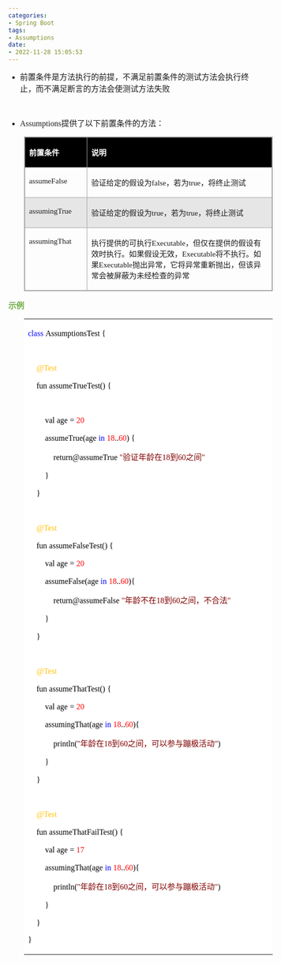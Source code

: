 ```yaml
---
categories:
- Spring Boot
tags:
- Assumptions
date:
- 2022-11-28 15:05:53
---
```


<ul style="list-style-type:disc">
    <li><span style="font-size:12.0pt"><span
                style="font-family:&quot;Microsoft YaHei UI&quot;">前置条件是方法执行的前提，不满足前置条件的测试方法会执行终止，而不满足断言的方法会使测试方法失败</span></span>
    </li>
</ul>
<p><span style="font-size:12.0pt"><span style="font-family:&quot;Comic Sans MS&quot;">&nbsp;</span></span></p>
<ul style="list-style-type:disc">
    <li><span style="font-size:12.0pt"><span
                style="font-family:&quot;Comic Sans MS&quot;">Assumptions</span></span><span
            style="font-size:12.0pt"><span
                style="font-family:&quot;Microsoft YaHei UI&quot;">提供了以下前置条件的方法：</span></span></li>
</ul>
<table summary="" cellspacing="0"
    style="border-collapse:collapse; border-color:#a3a3a3; border-style:solid; border-width:1px; margin-left:32px"
    class=" cke_show_border">
    <tbody>
        <tr>
            <td
                style="background-color:black; border-bottom:1px solid #a3a3a3; border-left:1px solid #a3a3a3; border-right:1px solid #a3a3a3; border-top:1px solid #a3a3a3; vertical-align:top; width:1.3388in">
                <p><span style="font-size:11.5pt"><span style="font-family:&quot;Microsoft YaHei UI&quot;"><span
                                style="color:white"><strong>前置条件</strong></span></span></span></p>
            </td>
            <td
                style="background-color:black; border-bottom:1px solid #a3a3a3; border-left:1px solid #a3a3a3; border-right:1px solid #a3a3a3; border-top:1px solid #a3a3a3; vertical-align:top; width:6.1381in">
                <p><span style="font-size:11.5pt"><span style="font-family:&quot;Microsoft YaHei UI&quot;"><span
                                style="color:white"><strong>说明</strong></span></span></span></p>
            </td>
        </tr>
        <tr>
            <td
                style="border-bottom:1px solid #a3a3a3; border-left:1px solid #a3a3a3; border-right:1px solid #a3a3a3; border-top:1px solid #a3a3a3; vertical-align:top; width:1.3388in">
                <p><span style="font-size:11.5pt"><span
                            style="font-family:&quot;Comic Sans MS&quot;">assumeFalse</span></span></p>
            </td>
            <td
                style="border-bottom:1px solid #a3a3a3; border-left:1px solid #a3a3a3; border-right:1px solid #a3a3a3; border-top:1px solid #a3a3a3; vertical-align:top; width:6.1381in">
                <p><span style="font-size:11.5pt"><span
                            style="font-family:&quot;Microsoft YaHei UI&quot;">验证给定的假设为</span><span
                            style="font-family:&quot;Comic Sans MS&quot;">false</span><span
                            style="font-family:&quot;Microsoft YaHei UI&quot;">，若为</span><span
                            style="font-family:&quot;Comic Sans MS&quot;">true</span><span
                            style="font-family:&quot;Microsoft YaHei UI&quot;">，将终止测试</span></span></p>
            </td>
        </tr>
        <tr>
            <td
                style="background-color:#e7e6e6; border-bottom:1px solid #a3a3a3; border-left:1px solid #a3a3a3; border-right:1px solid #a3a3a3; border-top:1px solid #a3a3a3; vertical-align:top; width:1.3388in">
                <p><span style="font-size:11.5pt"><span
                            style="font-family:&quot;Comic Sans MS&quot;">assumingTrue</span></span></p>
            </td>
            <td
                style="background-color:#e7e6e6; border-bottom:1px solid #a3a3a3; border-left:1px solid #a3a3a3; border-right:1px solid #a3a3a3; border-top:1px solid #a3a3a3; vertical-align:top; width:6.1381in">
                <p><span style="font-size:11.5pt"><span
                            style="font-family:&quot;Microsoft YaHei UI&quot;">验证给定的假设为</span><span
                            style="font-family:&quot;Comic Sans MS&quot;">true</span><span
                            style="font-family:&quot;Microsoft YaHei UI&quot;">，若为</span><span
                            style="font-family:&quot;Comic Sans MS&quot;">true</span><span
                            style="font-family:&quot;Microsoft YaHei UI&quot;">，将终止测试</span></span></p>
            </td>
        </tr>
        <tr>
            <td
                style="border-bottom:1px solid #a3a3a3; border-left:1px solid #a3a3a3; border-right:1px solid #a3a3a3; border-top:1px solid #a3a3a3; vertical-align:top; width:1.3388in">
                <p><span style="font-size:11.5pt"><span
                            style="font-family:&quot;Comic Sans MS&quot;">assumingThat</span></span></p>
            </td>
            <td
                style="border-bottom:1px solid #a3a3a3; border-left:1px solid #a3a3a3; border-right:1px solid #a3a3a3; border-top:1px solid #a3a3a3; vertical-align:top; width:6.1381in">
                <p><span style="font-size:11.5pt"><span
                            style="font-family:&quot;Microsoft YaHei UI&quot;">执行提供的可执行</span><span
                            style="font-family:&quot;Comic Sans MS&quot;">Executable</span><span
                            style="font-family:&quot;Microsoft YaHei UI&quot;">，但仅在提供的假设有效时执行。如果假设无效，</span><span
                            style="font-family:&quot;Comic Sans MS&quot;">Executable</span><span
                            style="font-family:&quot;Microsoft YaHei UI&quot;">将不执行。如果</span><span
                            style="font-family:&quot;Comic Sans MS&quot;">Executable</span><span
                            style="font-family:&quot;Microsoft YaHei UI&quot;">抛出异常，它将异常重新抛出，但该异常会被屏蔽为未经检查的异常</span></span>
                </p>
            </td>
        </tr>
    </tbody>
</table>
<p><span style="font-size:12.0pt"><span style="font-family:&quot;Microsoft YaHei UI&quot;"><span
                style="color:#70ad47"><strong>示例</strong></span></span></span></p>
<table summary="" cellspacing="0"
    style="border-collapse:collapse; border-color:#a3a3a3; border-style:solid; border-width:0px; margin-left:32px"
    class=" cke_show_border">
    <tbody>
        <tr>
            <td
                style="background-color:white; border-bottom:0px; border-left:0px; border-right:0px; border-top:0px; vertical-align:top; width:6.359in">
                <p><span style="font-size:12.0pt"><span style="font-family:&quot;Comic Sans MS&quot;"><span
                                style="color:blue">class</span></span>&nbsp;<span
                            style="font-family:&quot;Comic Sans MS&quot;"><span
                                style="color:black">AssumptionsTest</span></span>&nbsp;<span
                            style="font-family:&quot;Comic Sans MS&quot;"><span
                                style="color:black">{</span></span></span></p>
                <p><span style="font-size:12.0pt"><span
                            style="font-family:&quot;Comic Sans MS&quot;">&nbsp;</span></span></p>
                <p><span style="font-size:12.0pt">&nbsp;&nbsp;&nbsp;&nbsp;<span
                            style="font-family:&quot;Comic Sans MS&quot;"><span
                                style="color:#ffc000">@Test</span></span></span></p>
                <p><span style="font-size:12.0pt"><span style="color:black">&nbsp;&nbsp;&nbsp;&nbsp;<span
                                style="font-family:&quot;Comic Sans MS&quot;">fun</span>&nbsp;<span
                                style="font-family:&quot;Comic Sans MS&quot;">assumeTrueTest()</span>&nbsp;<span
                                style="font-family:&quot;Comic Sans MS&quot;">{</span></span></span></p>
                <p><span style="font-size:12.0pt"><span
                            style="font-family:&quot;Comic Sans MS&quot;">&nbsp;</span></span></p>
                <p><span style="font-size:12.0pt">&nbsp;&nbsp;&nbsp;&nbsp;&nbsp;&nbsp;&nbsp;&nbsp;<span
                            style="font-family:&quot;Comic Sans MS&quot;"><span
                                style="color:black">val</span></span>&nbsp;<span
                            style="font-family:&quot;Comic Sans MS&quot;"><span
                                style="color:black">age</span></span>&nbsp;<span
                            style="font-family:&quot;Comic Sans MS&quot;"><span
                                style="color:black">=</span></span>&nbsp;<span
                            style="font-family:&quot;Comic Sans MS&quot;"><span
                                style="color:red">20</span></span></span></p>
                <p><span style="font-size:12.0pt">&nbsp;&nbsp;&nbsp;&nbsp;&nbsp;&nbsp;&nbsp;&nbsp;<span
                            style="font-family:&quot;Comic Sans MS&quot;"><span
                                style="color:black">assumeTrue(age</span></span>&nbsp;<span
                            style="font-family:&quot;Comic Sans MS&quot;"><span
                                style="color:blue">in</span></span>&nbsp;<span
                            style="font-family:&quot;Comic Sans MS&quot;"><span style="color:red">18</span></span><span
                            style="font-family:&quot;Comic Sans MS&quot;"><span
                                style="color:black">..</span></span><span
                            style="font-family:&quot;Comic Sans MS&quot;"><span style="color:red">60</span></span><span
                            style="font-family:&quot;Comic Sans MS&quot;"><span
                                style="color:black">)</span></span>&nbsp;<span
                            style="font-family:&quot;Comic Sans MS&quot;"><span
                                style="color:black">{</span></span></span></p>
                <p><span style="font-size:12.0pt">&nbsp;&nbsp;&nbsp;&nbsp;&nbsp;&nbsp;&nbsp;&nbsp;&nbsp;&nbsp;&nbsp;&nbsp;<span
                            style="font-family:&quot;Comic Sans MS&quot;"><span
                                style="color:black">return@assumeTrue</span></span>&nbsp;<span
                            style="font-family:&quot;Comic Sans MS&quot;"><span
                                style="color:maroon">"</span></span><span
                            style="font-family:&quot;Microsoft YaHei UI&quot;"><span
                                style="color:maroon">验证年龄在</span></span><span
                            style="font-family:&quot;Comic Sans MS&quot;"><span
                                style="color:maroon">18</span></span><span
                            style="font-family:&quot;Microsoft YaHei UI&quot;"><span
                                style="color:maroon">到</span></span><span
                            style="font-family:&quot;Comic Sans MS&quot;"><span
                                style="color:maroon">60</span></span><span
                            style="font-family:&quot;Microsoft YaHei UI&quot;"><span
                                style="color:maroon">之间</span></span><span
                            style="font-family:&quot;Comic Sans MS&quot;"><span
                                style="color:maroon">"</span></span></span></p>
                <p><span style="font-size:12.0pt"><span
                            style="color:black">&nbsp;&nbsp;&nbsp;&nbsp;&nbsp;&nbsp;&nbsp;&nbsp;<span
                                style="font-family:&quot;Comic Sans MS&quot;">}</span></span></span></p>
                <p><span style="font-size:12.0pt"><span style="color:black">&nbsp;&nbsp;&nbsp;&nbsp;<span
                                style="font-family:&quot;Comic Sans MS&quot;">}</span></span></span></p>
                <p><span style="font-size:12.0pt"><span
                            style="font-family:&quot;Comic Sans MS&quot;">&nbsp;</span></span></p>
                <p><span style="font-size:12.0pt">&nbsp;&nbsp;&nbsp;&nbsp;<span
                            style="font-family:&quot;Comic Sans MS&quot;"><span
                                style="color:#ffc000">@Test</span></span></span></p>
                <p><span style="font-size:12.0pt"><span style="color:black">&nbsp;&nbsp;&nbsp;&nbsp;<span
                                style="font-family:&quot;Comic Sans MS&quot;">fun</span>&nbsp;<span
                                style="font-family:&quot;Comic Sans MS&quot;">assumeFalseTest()</span>&nbsp;<span
                                style="font-family:&quot;Comic Sans MS&quot;">{</span></span></span></p>
                <p><span style="font-size:12.0pt">&nbsp;&nbsp;&nbsp;&nbsp;&nbsp;&nbsp;&nbsp;&nbsp;<span
                            style="font-family:&quot;Comic Sans MS&quot;"><span
                                style="color:black">val</span></span>&nbsp;<span
                            style="font-family:&quot;Comic Sans MS&quot;"><span
                                style="color:black">age</span></span>&nbsp;<span
                            style="font-family:&quot;Comic Sans MS&quot;"><span
                                style="color:black">=</span></span>&nbsp;<span
                            style="font-family:&quot;Comic Sans MS&quot;"><span
                                style="color:red">20</span></span></span></p>
                <p><span style="font-size:12.0pt">&nbsp;&nbsp;&nbsp;&nbsp;&nbsp;&nbsp;&nbsp;&nbsp;<span
                            style="font-family:&quot;Comic Sans MS&quot;"><span
                                style="color:black">assumeFalse(age</span></span>&nbsp;<span
                            style="font-family:&quot;Comic Sans MS&quot;"><span
                                style="color:blue">in</span></span>&nbsp;<span
                            style="font-family:&quot;Comic Sans MS&quot;"><span style="color:red">18</span></span><span
                            style="font-family:&quot;Comic Sans MS&quot;"><span
                                style="color:black">..</span></span><span
                            style="font-family:&quot;Comic Sans MS&quot;"><span style="color:red">60</span></span><span
                            style="font-family:&quot;Comic Sans MS&quot;"><span
                                style="color:black">){</span></span></span></p>
                <p><span style="font-size:12.0pt">&nbsp;&nbsp;&nbsp;&nbsp;&nbsp;&nbsp;&nbsp;&nbsp;&nbsp;&nbsp;&nbsp;&nbsp;<span
                            style="font-family:&quot;Comic Sans MS&quot;"><span
                                style="color:black">return@assumeFalse</span></span>&nbsp;<span
                            style="font-family:&quot;Comic Sans MS&quot;"><span
                                style="color:maroon">"</span></span><span
                            style="font-family:&quot;Microsoft YaHei UI&quot;"><span
                                style="color:maroon">年龄不在</span></span><span
                            style="font-family:&quot;Comic Sans MS&quot;"><span
                                style="color:maroon">18</span></span><span
                            style="font-family:&quot;Microsoft YaHei UI&quot;"><span
                                style="color:maroon">到</span></span><span
                            style="font-family:&quot;Comic Sans MS&quot;"><span
                                style="color:maroon">60</span></span><span
                            style="font-family:&quot;Microsoft YaHei UI&quot;"><span
                                style="color:maroon">之间，不合法</span></span><span
                            style="font-family:&quot;Comic Sans MS&quot;"><span
                                style="color:maroon">"</span></span></span></p>
                <p><span style="font-size:12.0pt"><span
                            style="color:black">&nbsp;&nbsp;&nbsp;&nbsp;&nbsp;&nbsp;&nbsp;&nbsp;<span
                                style="font-family:&quot;Comic Sans MS&quot;">}</span></span></span></p>
                <p><span style="font-size:12.0pt"><span style="color:black">&nbsp;&nbsp;&nbsp;&nbsp;<span
                                style="font-family:&quot;Comic Sans MS&quot;">}</span></span></span></p>
                <p><span style="font-size:12.0pt"><span
                            style="font-family:&quot;Comic Sans MS&quot;">&nbsp;</span></span></p>
                <p><span style="font-size:12.0pt">&nbsp;&nbsp;&nbsp;&nbsp;<span
                            style="font-family:&quot;Comic Sans MS&quot;"><span
                                style="color:#ffc000">@Test</span></span></span></p>
                <p><span style="font-size:12.0pt"><span style="color:black">&nbsp;&nbsp;&nbsp;&nbsp;<span
                                style="font-family:&quot;Comic Sans MS&quot;">fun</span>&nbsp;<span
                                style="font-family:&quot;Comic Sans MS&quot;">assumeThatTest()</span>&nbsp;<span
                                style="font-family:&quot;Comic Sans MS&quot;">{</span></span></span></p>
                <p><span style="font-size:12.0pt">&nbsp;&nbsp;&nbsp;&nbsp;&nbsp;&nbsp;&nbsp;&nbsp;<span
                            style="font-family:&quot;Comic Sans MS&quot;"><span
                                style="color:black">val</span></span>&nbsp;<span
                            style="font-family:&quot;Comic Sans MS&quot;"><span
                                style="color:black">age</span></span>&nbsp;<span
                            style="font-family:&quot;Comic Sans MS&quot;"><span
                                style="color:black">=</span></span>&nbsp;<span
                            style="font-family:&quot;Comic Sans MS&quot;"><span
                                style="color:red">20</span></span></span></p>
                <p><span style="font-size:12.0pt">&nbsp;&nbsp;&nbsp;&nbsp;&nbsp;&nbsp;&nbsp;&nbsp;<span
                            style="font-family:&quot;Comic Sans MS&quot;"><span
                                style="color:black">assumingThat(age</span></span>&nbsp;<span
                            style="font-family:&quot;Comic Sans MS&quot;"><span
                                style="color:blue">in</span></span>&nbsp;<span
                            style="font-family:&quot;Comic Sans MS&quot;"><span style="color:red">18</span></span><span
                            style="font-family:&quot;Comic Sans MS&quot;"><span
                                style="color:black">..</span></span><span
                            style="font-family:&quot;Comic Sans MS&quot;"><span style="color:red">60</span></span><span
                            style="font-family:&quot;Comic Sans MS&quot;"><span
                                style="color:black">){</span></span></span></p>
                <p><span style="font-size:12.0pt">&nbsp;&nbsp;&nbsp;&nbsp;&nbsp;&nbsp;&nbsp;&nbsp;&nbsp;&nbsp;&nbsp;&nbsp;<span
                            style="font-family:&quot;Comic Sans MS&quot;"><span
                                style="color:black">println(</span></span><span
                            style="font-family:&quot;Comic Sans MS&quot;"><span
                                style="color:maroon">"</span></span><span
                            style="font-family:&quot;Microsoft YaHei UI&quot;"><span
                                style="color:maroon">年龄在</span></span><span
                            style="font-family:&quot;Comic Sans MS&quot;"><span
                                style="color:maroon">18</span></span><span
                            style="font-family:&quot;Microsoft YaHei UI&quot;"><span
                                style="color:maroon">到</span></span><span
                            style="font-family:&quot;Comic Sans MS&quot;"><span
                                style="color:maroon">60</span></span><span
                            style="font-family:&quot;Microsoft YaHei UI&quot;"><span
                                style="color:maroon">之间，可以参与蹦极活动</span></span><span
                            style="font-family:&quot;Comic Sans MS&quot;"><span
                                style="color:maroon">"</span></span><span
                            style="font-family:&quot;Comic Sans MS&quot;"><span
                                style="color:black">)</span></span></span></p>
                <p><span style="font-size:12.0pt"><span
                            style="color:black">&nbsp;&nbsp;&nbsp;&nbsp;&nbsp;&nbsp;&nbsp;&nbsp;<span
                                style="font-family:&quot;Comic Sans MS&quot;">}</span></span></span></p>
                <p><span style="font-size:12.0pt"><span style="color:black">&nbsp;&nbsp;&nbsp;&nbsp;<span
                                style="font-family:&quot;Comic Sans MS&quot;">}</span></span></span></p>
                <p><span style="font-size:12.0pt"><span
                            style="font-family:&quot;Comic Sans MS&quot;">&nbsp;</span></span></p>
                <p><span style="font-size:12.0pt">&nbsp;&nbsp;&nbsp;&nbsp;<span
                            style="font-family:&quot;Comic Sans MS&quot;"><span
                                style="color:#ffc000">@Test</span></span></span></p>
                <p><span style="font-size:12.0pt"><span style="color:black">&nbsp;&nbsp;&nbsp;&nbsp;<span
                                style="font-family:&quot;Comic Sans MS&quot;">fun</span>&nbsp;<span
                                style="font-family:&quot;Comic Sans MS&quot;">assumeThatFailTest()</span>&nbsp;<span
                                style="font-family:&quot;Comic Sans MS&quot;">{</span></span></span></p>
                <p><span style="font-size:12.0pt">&nbsp;&nbsp;&nbsp;&nbsp;&nbsp;&nbsp;&nbsp;&nbsp;<span
                            style="font-family:&quot;Comic Sans MS&quot;"><span
                                style="color:black">val</span></span>&nbsp;<span
                            style="font-family:&quot;Comic Sans MS&quot;"><span
                                style="color:black">age</span></span>&nbsp;<span
                            style="font-family:&quot;Comic Sans MS&quot;"><span
                                style="color:black">=</span></span>&nbsp;<span
                            style="font-family:&quot;Comic Sans MS&quot;"><span
                                style="color:red">17</span></span></span></p>
                <p><span style="font-size:12.0pt">&nbsp;&nbsp;&nbsp;&nbsp;&nbsp;&nbsp;&nbsp;&nbsp;<span
                            style="font-family:&quot;Comic Sans MS&quot;"><span
                                style="color:black">assumingThat(age</span></span>&nbsp;<span
                            style="font-family:&quot;Comic Sans MS&quot;"><span
                                style="color:blue">in</span></span>&nbsp;<span
                            style="font-family:&quot;Comic Sans MS&quot;"><span style="color:red">18</span></span><span
                            style="font-family:&quot;Comic Sans MS&quot;"><span
                                style="color:black">..</span></span><span
                            style="font-family:&quot;Comic Sans MS&quot;"><span style="color:red">60</span></span><span
                            style="font-family:&quot;Comic Sans MS&quot;"><span
                                style="color:black">){</span></span></span></p>
                <p><span style="font-size:12.0pt">&nbsp;&nbsp;&nbsp;&nbsp;&nbsp;&nbsp;&nbsp;&nbsp;&nbsp;&nbsp;&nbsp;&nbsp;<span
                            style="font-family:&quot;Comic Sans MS&quot;"><span
                                style="color:black">println(</span></span><span
                            style="font-family:&quot;Comic Sans MS&quot;"><span
                                style="color:maroon">"</span></span><span
                            style="font-family:&quot;Microsoft YaHei UI&quot;"><span
                                style="color:maroon">年龄在</span></span><span
                            style="font-family:&quot;Comic Sans MS&quot;"><span
                                style="color:maroon">18</span></span><span
                            style="font-family:&quot;Microsoft YaHei UI&quot;"><span
                                style="color:maroon">到</span></span><span
                            style="font-family:&quot;Comic Sans MS&quot;"><span
                                style="color:maroon">60</span></span><span
                            style="font-family:&quot;Microsoft YaHei UI&quot;"><span
                                style="color:maroon">之间，可以参与蹦极活动</span></span><span
                            style="font-family:&quot;Comic Sans MS&quot;"><span
                                style="color:maroon">"</span></span><span
                            style="font-family:&quot;Comic Sans MS&quot;"><span
                                style="color:black">)</span></span></span></p>
                <p><span style="font-size:12.0pt"><span
                            style="color:black">&nbsp;&nbsp;&nbsp;&nbsp;&nbsp;&nbsp;&nbsp;&nbsp;<span
                                style="font-family:&quot;Comic Sans MS&quot;">}</span></span></span></p>
                <p><span style="font-size:12.0pt"><span style="color:black">&nbsp;&nbsp;&nbsp;&nbsp;<span
                                style="font-family:&quot;Comic Sans MS&quot;">}</span></span></span></p>
                <p><span style="font-size:12.0pt"><span style="font-family:&quot;Comic Sans MS&quot;"><span
                                style="color:black">}</span></span></span></p>
            </td>
        </tr>
    </tbody>
</table>